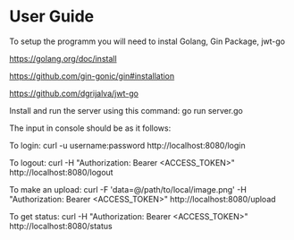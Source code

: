 User Guide
==========

To setup the programm you will need to instal Golang, Gin Package, jwt-go 

https://golang.org/doc/install

https://github.com/gin-gonic/gin#installation

https://github.com/dgrijalva/jwt-go


Install and run the server using this command:	go run server.go

The input in console should be as it follows:

To login:
	curl -u username:password http://localhost:8080/login

To logout:
	curl -H "Authorization: Bearer <ACCESS_TOKEN>" http://localhost:8080/logout

To make an upload:
	curl -F 'data=@/path/to/local/image.png' -H "Authorization: Bearer <ACCESS_TOKEN>" http://localhost:8080/upload

To get status:
	curl -H "Authorization: Bearer <ACCESS_TOKEN>" http://localhost:8080/status
